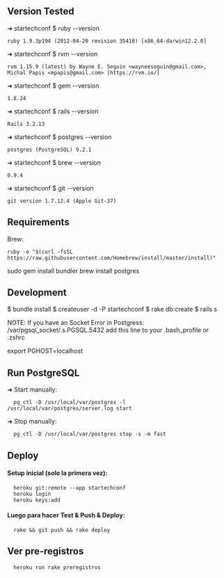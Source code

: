 ## Version Tested

➜  startechconf $ ruby --version
```
ruby 1.9.3p194 (2012-04-20 revision 35410) [x86_64-darwin12.2.0]
```

➜  startechconf $ rvm --version
```
rvm 1.15.9 (latest) by Wayne E. Seguin <wayneeseguin@gmail.com>, Michal Papis <mpapis@gmail.com> [https://rvm.io/]
```

➜  startechconf $ gem --version
```
1.8.24
```

➜  startechconf $ rails --version
```
Rails 3.2.13
```

➜  startechconf $ postgres --version
```
postgres (PostgreSQL) 9.2.1
```

➜  startechconf $ brew --version
```
0.9.4
```

➜  startechconf $ git --version
```
git version 1.7.12.4 (Apple Git-37)
```

## Requirements

Brew:
```
ruby -e "$(curl -fsSL https://raw.githubusercontent.com/Homebrew/install/master/install)"
```
sudo gem install bundler
brew install postgres


## Development

$ bundle install
$ createuser -d -P startechconf
$ rake db:create
$ rails s

NOTE: If you have an Socket Error in Postgress: /var/pgsql_socket/.s.PGSQL.5432 add this line to your .bash_profile or .zshrc
  
  export PGHOST=localhost
  
## Run PostgreSQL

➜  Start manually:
```
  pg_ctl -D /usr/local/var/postgres -l /usr/local/var/postgres/server.log start
```
➜  Stop manually:
```
  pg_ctl -D /usr/local/var/postgres stop -s -m fast
```

## Deploy

#### Setup inicial (solo la primera vez):
```
  heroku git:remote --app startechconf
  heroku login
  heroku keys:add
```
#### Luego para hacer Test & Push & Deploy:

```
  rake && git push && rake deploy
```

## Ver pre-registros

```
  heroku run rake preregistros
```
